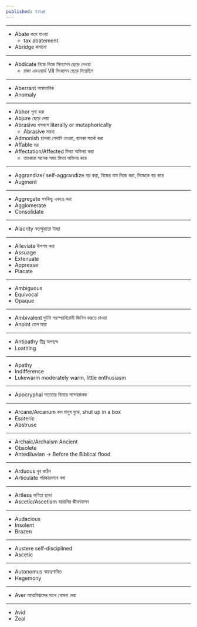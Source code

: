 ```yaml
---
published: true
---
```

***
* Abate কমে যাওয়া
    - tax abatement
* Abridge কমানো

***
* Abdicate নিজে নিজে সিংহাসন ছেড়ে দেওয়া
    - রাজা এডওয়ার্ড VII সিংহাসন ছেড়ে দিয়েছিল

***
* Aberrant অস্বাভাবিক
* Anomaly

***


* Abhor গৃনা করা
* Abjure ছেড়ে দেয়া
* Abrasive খসখসে literally or metaphorically
    - Abrasive মন্তব্য
* Admonish হালকা পেদানি দেওয়া, হালকা সতর্ক করা
* Affable ভদ্র
* Affectation/Affected মিথ্যা অভিনয় করা
    - তারকারা অনেক সময় মিথ্যা অভিনয় করে

***
* Aggrandize/ self-aggrandize বড় করা, নিজের নাম নিজে করা, নিজেকে বড় করে 
* Augment

***
* Aggregate সবকিছু একত্রে করা
* Agglomerate 
* Consolidate

***
* Alacrity স্বতস্ফুরতো ইচ্ছা

***
* Alleviate উপশম করা
* Assuage
* Extenuate
* Apprease
* Placate

***
* Ambiguous
* Equivocal
* Opaque

***
* Ambivalent দুইটা পরস্পরবিরোধী জিনিস করতে চাওয়া
* Anoint তেল মারা

***
* Antipathy তীব্র অপছন্দ
* Loathing

***
* Apathy
* Indifference
* Lukewarm moderately warm, little enthusiasm

***
* Apocryphal সত্যতার বিচারে সন্দেহজনক

***
* Arcane/Arcanum কম মানুষ বুঝে, shut up in a box
* Esoteric
* Abstruse

***
* Archaic/Archaism Ancient
* Obsolete
* Antediluvian -> Before the Biblical flood

***
* Arduous খুব কঠিন
* Articulate পরিষ্কারভাবে বলা

***
* Artless ভণিতা ছাড়া
* Ascetic/Ascetism বয়রাগির জীবনযাপন

***
* Audacious
* Insolent
* Brazen

***
* Austere self-disciplined
* Ascetic

***
* Autonomus স্বায়ত্বশাষিত
* Hegemony

***
* Aver আত্মবিশ্বাসের সাথে ঘোষনা দেয়া

***
* Avid
* Zeal